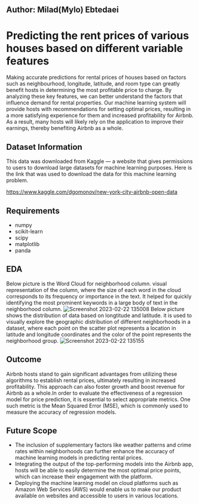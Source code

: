 ## Author: Milad(Mylo) Ebtedaei
# Predicting the rent prices of various houses based on different variable features
Making accurate predictions for rental prices of houses based on factors such as neighbourhood, longitude, latitude, and room type can greatly benefit hosts in determining the most profitable price to charge. By analyzing these key features, we can better understand the factors that influence demand for rental properties. Our machine learning system will provide hosts with recommendations for setting optimal prices, resulting in a more satisfying experience for them and increased profitability for Airbnb. As a result, many hosts will likely rely on the application to improve their earnings, thereby benefiting Airbnb as a whole.

## Dataset Information
This data was downloaded from Kaggle — a website that gives permissions to users to download large datasets for machine learning purposes. Here is the link that was used to download the data for this machine learning problem.

https://www.kaggle.com/dgomonov/new-york-city-airbnb-open-data

## Requirements
- numpy
- scikit-learn
- scipy
- matplotlib
- panda
## EDA 
Below picture is the Word Cloud for neighborhood column. visual representation of the column, where the size of each word in the cloud corresponds to its frequency or importance in the text. It helped for quickly identifying the most prominent keywords in a large body of text in the neighborhood column.
![Screenshot 2023-02-22 135008](https://user-images.githubusercontent.com/121390440/220730975-93b3d31c-53e0-4621-a2d5-4028848de8a0.png)
Below picture shows the distribution of data based on longtitude and latitude. it is used to visually explore the geographic distribution of different neighborhoods in a dataset, where each point on the scatter plot represents a location in latitude and longitude coordinates and the color of the point represents the neighborhood group.
![Screenshot 2023-02-22 135155](https://user-images.githubusercontent.com/121390440/220731124-9ef934e5-1256-4837-b91a-3d1f792a636d.png)

## Outcome
Airbnb hosts stand to gain significant advantages from utilizing these algorithms to establish rental prices, ultimately resulting in increased profitability. This approach can also foster growth and boost revenue for Airbnb as a whole.In order to evaluate the effectiveness of a regression model for price prediction, it is essential to select appropriate metrics. One such metric is the Mean Squared Error (MSE), which is commonly used to measure the accuracy of regression models.
## Future Scope
- The inclusion of supplementary factors like weather patterns and crime rates within neighborhoods can further enhance the accuracy of machine learning models in predicting rental prices. 
- Integrating the output of the top-performing models into the Airbnb app, hosts will be able to easily determine the most optimal price points, which can increase their engagement with the platform. 
- Deploying the machine learning model on cloud platforms such as Amazon Web Services (AWS) would enable us to make our product available on websites and accessible to users in various locations.
